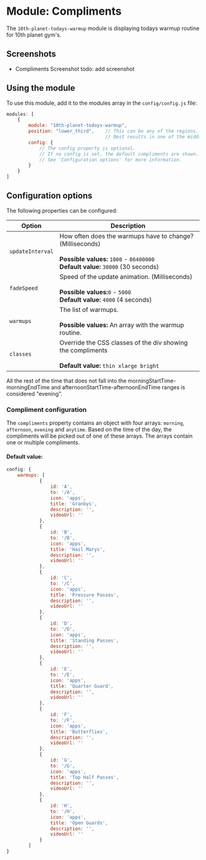 # Module: Compliments
The `10th-planet-todays-warmup` module is displaying todays warmup routine for 10th planet gym's.

## Screenshots
- Compliments Screenshot
todo: add screenshot

## Using the module

To use this module, add it to the modules array in the `config/config.js` file:
````javascript
modules: [
	{
		module: "10th-planet-todays-warmup",
		position: "lower_third",	// This can be any of the regions.
									// Best results in one of the middle regions like: lower_third
		config: {
			// The config property is optional.
			// If no config is set, the default compliments are shown.
			// See 'Configuration options' for more information.
		}
	}
]
````

## Configuration options

The following properties can be configured:


| Option           | Description
| ---------------- | -----------
| `updateInterval` | How often does the warmups have to change? (Milliseconds) <br><br> **Possible values:** `1000` - `86400000` <br> **Default value:** `30000` (30 seconds)
| `fadeSpeed`      | Speed of the update animation. (Milliseconds) <br><br> **Possible values:**`0` - `5000` <br> **Default value:** `4000` (4 seconds)
| `warmups`	   | The list of warmups. <br><br> **Possible values:** An array with the warmup routine.
| `classes`        | Override the CSS classes of the div showing the compliments <br><br> **Default value:** `thin xlarge bright`

All the rest of the time that does not fall into the morningStartTime-morningEndTime and afternoonStartTime-afternoonEndTime ranges is considered "evening".

### Compliment configuration

The `compliments` property contains an object with four arrays: <code>morning</code>, <code>afternoon</code>, <code>evening</code> and <code>anytime</code>. Based on the time of the day, the compliments will be picked out of one of these arrays. The arrays contain one or multiple compliments.

#### Default value:
````javascript
config: {
	warmups: [
            {
                id: 'A',
                to: '/A',
                icon: 'apps',
                title: 'Granbys',
                description: '',
                videoUrl: ''
            },
            {
                id: 'B',
                to: '/B',
                icon: 'apps',
                title: 'Hail Marys',
                description: '',
                videoUrl: ''
            },
            {
                id: 'C',
                to: '/C',
                icon: 'apps',
                title: 'Pressure Passes',
                description: '',
                videoUrl: ''
            },
            {
                id: 'D',
                to: '/D',
                icon: 'apps',
                title: 'Standing Passes',
                description: '',
                videoUrl: ''
            },
            {
                id: 'E',
                to: '/E',
                icon: 'apps',
                title: 'Quarter Guard',
                description: '',
                videoUrl: ''
            },
            {
                id: 'F',
                to: '/F',
                icon: 'apps',
                title: 'Butterflies',
                description: '',
                videoUrl: ''
            },
            {
                id: 'G',
                to: '/G',
                icon: 'apps',
                title: 'Top Half Passes',
                description: '',
                videoUrl: ''
            },
            {
                id: 'H',
                to: '/H',
                icon: 'apps',
                title: 'Open Guards',
                description: '',
                videoUrl: ''
            }
        ]
}
````
